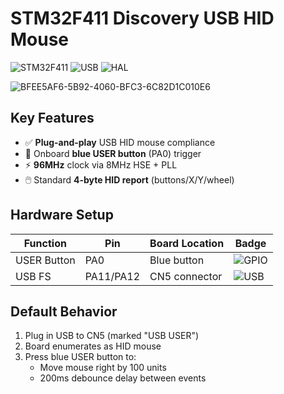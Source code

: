 # STM32F411 Discovery USB HID Mouse

![STM32F411](https://img.shields.io/badge/STM32F411-Discovery-03234B?logo=stmicroelectronics&logoColor=white)
![USB](https://img.shields.io/badge/USB-HID_Device-2496ED?logo=usb&logoColor=white)
![HAL](https://img.shields.io/badge/STM32-HAL_Library-03234B?logo=stmicroelectronics)

<img src="https://github.com/user-attachments/assets/c8a63e13-402d-4585-8295-395baf2fe55c" alt="BFEE5AF6-5B92-4060-BFC3-6C82D1C010E6">


## Key Features
- ✅ **Plug-and-play** USB HID mouse compliance  
- 🔵 Onboard **blue USER button** (PA0) trigger  
- ⚡ **96MHz** clock via 8MHz HSE + PLL  
- 🖱️ Standard **4-byte HID report** (buttons/X/Y/wheel)  

## Hardware Setup
| Function       | Pin  | Board Location | Badge |
|----------------|------|----------------|-------|
| USER Button    | PA0  | Blue button    | ![GPIO](https://img.shields.io/badge/GPIO-PA0-yellow) |
| USB FS         | PA11/PA12 | CN5 connector | ![USB](https://img.shields.io/badge/USB-Full_Speed-blue) |

## Default Behavior
1. Plug in USB to CN5 (marked "USB USER")
2. Board enumerates as HID mouse
3. Press blue USER button to:
   - Move mouse right by 100 units
   - 200ms debounce delay between events
